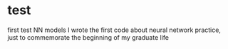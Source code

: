 # test
first test NN models
I wrote the first code about neural network practice, just to commemorate the beginning of my graduate life
